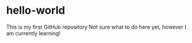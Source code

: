 # hello-world
This is my first GitHub repository
Not sure what to do here yet, however I am currently learning!
